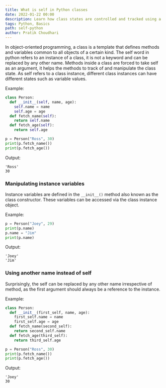 ```yaml
---
title: What is self in Python classes
date: 2022-01-22 00:00
description: Learn how class states are controlled and tracked using a single word.
tags: Python, Basics
path: self-python
author: Pratik Choudhari
---
```


In object-oriented programming, a class is a template that defines methods and variables common to all objects of a certain kind. 
The self word in python refers to an instance of a class, it is not a keyword and can be replaced by any other name. 
Methods inside a class are forced to take self as an argument, it helps the methods to track of and manipulate the class state. 
As self refers to a class instance, different class instances can have different states such as variable values.

Example:
```python
class Person:
  def __init__(self, name, age):
    self.name = name
    self.age = age
  def fetch_name(self):
    return self.name
  def fetch_age(self):
    return self.age

p = Person("Ross", 30)
print(p.fetch_name())
print(p.fetch_age())
```

Output:
```console
'Ross'
30
```

### Manipulating instance variables

Instance variables are defined in the `__init__()` method also known as the class constructor. These variables can be accessed via the class instance object.

Example:
```python
p = Person("Joey", 29)
print(p.name)
p.name = "Jim"
print(p.name)
```

Output:
```console
'Joey'
'Jim'
```

### Using another name instead of self

Surprisingly, the self can be replaced by any other name irrespective of method, as the first argument should always be a reference to the instance.

Example:
```python
class Person:
  def __init__(first_self, name, age):
    first_self.name = name
    first_self.age = age
  def fetch_name(second_self):
    return second_self.name
  def fetch_age(third_self):
    return third_self.age

p = Person("Ross", 30)
print(p.fetch_name())
print(p.fetch_age())
```

Output:
```console
'Joey'
30
```

